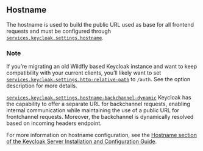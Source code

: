 ## Hostname

The hostname is used to build the public URL used as base for all frontend requests and must be configured through [`services.keycloak.settings.hostname`](options.html#opt-services.keycloak.settings.hostname).

### Note

If you’re migrating an old Wildfly based Keycloak instance and want to keep compatibility with your current clients, you’ll likely want to set [`services.keycloak.settings.http-relative-path`](options.html#opt-services.keycloak.settings.http-relative-path) to `/auth`. See the option description for more details.

[`services.keycloak.settings.hostname-backchannel-dynamic`](options.html#opt-services.keycloak.settings.hostname-backchannel-dynamic) Keycloak has the capability to offer a separate URL for backchannel requests, enabling internal communication while maintaining the use of a public URL for frontchannel requests. Moreover, the backchannel is dynamically resolved based on incoming headers endpoint.

For more information on hostname configuration, see the [Hostname section of the Keycloak Server Installation and Configuration Guide](https://www.keycloak.org/server/hostname).
